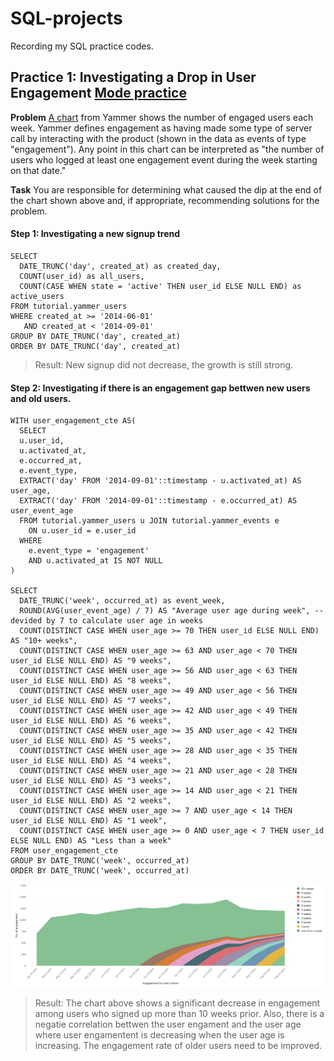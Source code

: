 # SQL-projects
Recording my SQL practice codes.

## Practice 1: Investigating a Drop in User Engagement [Mode practice](https://mode.com/sql-tutorial/a-drop-in-user-engagement-answers/)
**Problem** [A chart](https://app.mode.com/modeanalytics/reports/cbb8c291ee96/runs/7925c979521e/embed) from Yammer shows the number of engaged users each week. Yammer defines engagement as having made some type of server call by interacting with the product (shown in the data as events of type "engagement"). Any point in this chart can be interpreted as "the number of users who logged at least one engagement event during the week starting on that date." 

**Task** You are responsible for determining what caused the dip at the end of the chart shown above and, if appropriate, recommending solutions for the problem.

#### Step 1: Investigating a new signup trend
```
SELECT
  DATE_TRUNC('day', created_at) as created_day,
  COUNT(user_id) as all_users,
  COUNT(CASE WHEN state = 'active' THEN user_id ELSE NULL END) as active_users
FROM tutorial.yammer_users
WHERE created_at >= '2014-06-01'
   AND created_at < '2014-09-01'
GROUP BY DATE_TRUNC('day', created_at)
ORDER BY DATE_TRUNC('day', created_at)
```
> Result: New signup did not decrease, the growth is still strong.

#### Step 2: Investigating if there is an engagement gap bettwen new users and old users.
```
WITH user_engagement_cte AS(
  SELECT
  u.user_id,
  u.activated_at,
  e.occurred_at,
  e.event_type,
  EXTRACT('day' FROM '2014-09-01'::timestamp - u.activated_at) AS user_age,
  EXTRACT('day' FROM '2014-09-01'::timestamp - e.occurred_at) AS user_event_age
  FROM tutorial.yammer_users u JOIN tutorial.yammer_events e
    ON u.user_id = e.user_id
  WHERE
    e.event_type = 'engagement'
    AND u.activated_at IS NOT NULL
)

SELECT
  DATE_TRUNC('week', occurred_at) as event_week,
  ROUND(AVG(user_event_age) / 7) AS "Average user age during week", --devided by 7 to calculate user age in weeks
  COUNT(DISTINCT CASE WHEN user_age >= 70 THEN user_id ELSE NULL END) AS "10+ weeks",
  COUNT(DISTINCT CASE WHEN user_age >= 63 AND user_age < 70 THEN user_id ELSE NULL END) AS "9 weeks",
  COUNT(DISTINCT CASE WHEN user_age >= 56 AND user_age < 63 THEN user_id ELSE NULL END) AS "8 weeks",
  COUNT(DISTINCT CASE WHEN user_age >= 49 AND user_age < 56 THEN user_id ELSE NULL END) AS "7 weeks",
  COUNT(DISTINCT CASE WHEN user_age >= 42 AND user_age < 49 THEN user_id ELSE NULL END) AS "6 weeks",
  COUNT(DISTINCT CASE WHEN user_age >= 35 AND user_age < 42 THEN user_id ELSE NULL END) AS "5 weeks",
  COUNT(DISTINCT CASE WHEN user_age >= 28 AND user_age < 35 THEN user_id ELSE NULL END) AS "4 weeks",
  COUNT(DISTINCT CASE WHEN user_age >= 21 AND user_age < 28 THEN user_id ELSE NULL END) AS "3 weeks",
  COUNT(DISTINCT CASE WHEN user_age >= 14 AND user_age < 21 THEN user_id ELSE NULL END) AS "2 weeks",
  COUNT(DISTINCT CASE WHEN user_age >= 7 AND user_age < 14 THEN user_id ELSE NULL END) AS "1 week",
  COUNT(DISTINCT CASE WHEN user_age >= 0 AND user_age < 7 THEN user_id ELSE NULL END) AS "Less than a week"
FROM user_engagement_cte
GROUP BY DATE_TRUNC('week', occurred_at)
ORDER BY DATE_TRUNC('week', occurred_at)
```
![Visual Chart](./images/engagement_by_user_cohort.png)
> Result: The chart above shows a significant decrease in engagement among users who signed up more than 10 weeks prior. Also, there is a negatie correlation bettwen the user engament and the user age where user engamentent is decreasing when the user age is increasing. The engagement rate of older users need to be improved.




